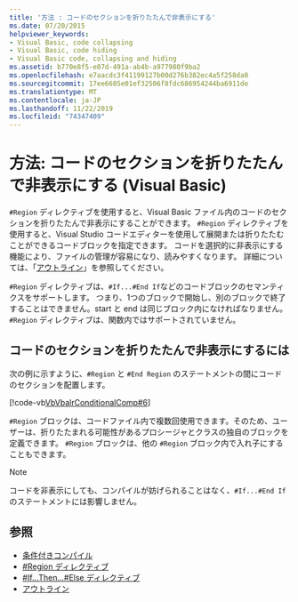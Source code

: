 ```yaml
---
title: '方法 : コードのセクションを折りたたんで非表示にする'
ms.date: 07/20/2015
helpviewer_keywords:
- Visual Basic, code collapsing
- Visual Basic, code hiding
- Visual Basic code, collapsing and hiding
ms.assetid: b770e8f5-e07d-491a-ab4b-a977980f9ba2
ms.openlocfilehash: e7aacdc3f41199127b00d276b382ec4a5f258da0
ms.sourcegitcommit: 17ee6605e01ef32506f8fdc686954244ba6911de
ms.translationtype: MT
ms.contentlocale: ja-JP
ms.lasthandoff: 11/22/2019
ms.locfileid: "74347409"
---
```

# <a name="how-to-collapse-and-hide-sections-of-code-visual-basic"></a>方法: コードのセクションを折りたたんで非表示にする (Visual Basic)

`#Region` ディレクティブを使用すると、Visual Basic ファイル内のコードのセクションを折りたたんで非表示にすることができます。 `#Region` ディレクティブを使用すると、Visual Studio コードエディターを使用して展開または折りたたむことができるコードブロックを指定できます。 コードを選択的に非表示にする機能により、ファイルの管理が容易になり、読みやすくなります。 詳細については、「[アウトライン](/visualstudio/ide/outlining)」を参照してください。

`#Region` ディレクティブは、`#If...#End If`などのコードブロックのセマンティクスをサポートします。 つまり、1つのブロックで開始し、別のブロックで終了することはできません。start と end は同じブロック内になければなりません。 `#Region` ディレクティブは、関数内ではサポートされていません。

## <a name="to-collapse-and-hide-a-section-of-code"></a>コードのセクションを折りたたんで非表示にするには

次の例に示すように、`#Region` と `#End Region` のステートメントの間にコードのセクションを配置します。

[!code-vb[VbVbalrConditionalComp#6](~/samples/snippets/visualbasic/VS_Snippets_VBCSharp/VbVbalrConditionalComp/VB/Class1.vb#6)]

`#Region` ブロックは、コードファイル内で複数回使用できます。そのため、ユーザーは、折りたたまれる可能性があるプロシージャとクラスの独自のブロックを定義できます。 `#Region` ブロックは、他の `#Region` ブロック内で入れ子にすることもできます。

> [!NOTE]
> コードを非表示にしても、コンパイルが妨げられることはなく、`#If...#End If` のステートメントには影響しません。

## <a name="see-also"></a>参照

- [条件付きコンパイル](../../../visual-basic/programming-guide/program-structure/conditional-compilation.md)
- [#Region ディレクティブ](../../../visual-basic/language-reference/directives/region-directive.md)
- [#If...Then...#Else ディレクティブ](../../../visual-basic/language-reference/directives/if-then-else-directives.md)
- [アウトライン](/visualstudio/ide/outlining)
